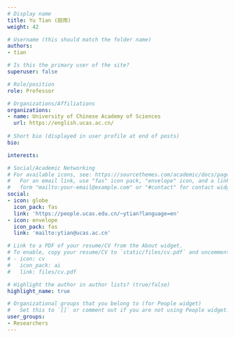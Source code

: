 ```yaml
---
# Display name
title: Yu Tian (田雨)
weight: 42

# Username (this should match the folder name)
authors:
- tian

# Is this the primary user of the site?
superuser: false

# Role/position
role: Professor

# Organizations/Affiliations
organizations:
- name: University of Chinese Academy of Sciences
  url: https://english.ucas.ac.cn/
  
# Short bio (displayed in user profile at end of posts)
bio: 

interests:

# Social/Academic Networking
# For available icons, see: https://sourcethemes.com/academic/docs/page-builder/#icons
#   For an email link, use "fas" icon pack, "envelope" icon, and a link in the
#   form "mailto:your-email@example.com" or "#contact" for contact widget.
social:
- icon: globe
  icon_pack: fas
  link: 'https://people.ucas.edu.cn/~ytian?language=en'
- icon: envelope
  icon_pack: fas
  link: 'mailto:ytian@ucas.ac.cn'

# Link to a PDF of your resume/CV from the About widget.
# To enable, copy your resume/CV to `static/files/cv.pdf` and uncomment the lines below.
# - icon: cv
#   icon_pack: ai
#   link: files/cv.pdf

# Highlight the author in author lists? (true/false)
highlight_name: true

# Organizational groups that you belong to (for People widget)
#   Set this to `[]` or comment out if you are not using People widget.
user_groups:
- Researchers
---
```


